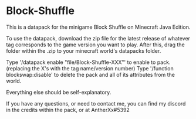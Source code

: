 # Block-Shuffle
This is a datapack for the minigame Block Shuffle on Minecraft Java Edition.

To use the datapack, download the zip file for the latest release of whatever tag corresponds to the game version you want to play. 
After this, drag the folder within the .zip to your minecraft world's datapacks folder.

Type '/datapack enable "file/Block-Shuffle-XXX"' to enable to pack. (replacing the X's with the tag name/version number)
Type '/function blockswap:disable' to delete the pack and all of its attributes from the world. 

Everything else should be self-explanatory.

If you have any questions, or need to contact me, you can find my discord in the credits within the pack, or at AntherXx#5392
